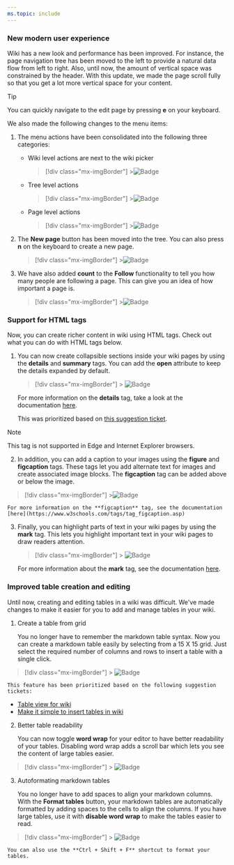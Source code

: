 ```yaml
---
ms.topic: include
---
```


### New modern user experience

Wiki has a new look and performance has been improved. For instance, the page navigation tree has been moved to the left to provide a natural data flow from left to right. Also, until now, the amount of vertical space was constrained by the header. With this update, we made the page scroll fully so that you get a lot more vertical space for your content.

> [!TIP]
> You can quickly navigate to the edit page by pressing **e** on your keyboard.

We also made the following changes to the menu items:

1. The menu actions have been consolidated into the following three categories:

   - Wiki level actions are next to the wiki picker

     > [!div class="mx-imgBorder"] >![Badge](../../media/152_10.png)

   - Tree level actions

     > [!div class="mx-imgBorder"] >![Badge](../../media/152_11.png)

   - Page level actions

     > [!div class="mx-imgBorder"] >![Badge](../../media/152_12.png)

2. The **New page** button has been moved into the tree. You can also press **n** on the keyboard to create a new page.

   > [!div class="mx-imgBorder"] >![Badge](../../media/152_13.png)

3. We have also added **count** to the **Follow** functionality to tell you how many people are following a page. This can give you an idea of how important a page is.

   > [!div class="mx-imgBorder"] >![Badge](../../media/152_14.png)

### Support for HTML tags

Now, you can create richer content in wiki using HTML tags. Check out what you can do with HTML tags below.

1. You can now create collapsible sections inside your wiki pages by using the **details** and **summary** tags. You can add the **open** attribute to keep the details expanded by default.

   > [!div class="mx-imgBorder"] > ![Badge](../../media/152_07.png)

   For more information on the **details** tag, take a look at the documentation [here](https://www.w3schools.com/tags/tag_details.asp).

   This was prioritized based on [this suggestion ticket](https://developercommunity.visualstudio.com/content/idea/365782/wiki-collapsible-sections.html).

> [!NOTE]
> This tag is not supported in Edge and Internet Explorer browsers.

2. In addition, you can add a caption to your images using the **figure** and **figcaption** tags. These tags let you add alternate text for images and create associated image blocks. The **figcaption** tag can be added above or below the image.

> [!div class="mx-imgBorder"] >![Badge](../../media/152_08.png)

    For more information on the **figcaption** tag, see the documentation [here](https://www.w3schools.com/tags/tag_figcaption.asp)

3. Finally, you can highlight parts of text in your wiki pages by using the **mark** tag. This lets you highlight important text in your wiki pages to draw readers attention.

   > [!div class="mx-imgBorder"] > ![Badge](../../media/152_09.png)

   For more information about the **mark** tag, see the documentation [here](https://www.w3schools.com/tags/tag_mark.asp).

### Improved table creation and editing

Until now, creating and editing tables in a wiki was difficult. We've made changes to make it easier for you to add and manage tables in your wiki.

1. Create a table from grid

   You no longer have to remember the markdown table syntax. Now you can create a markdown table easily by selecting from a 15 X 15 grid. Just select the required number of columns and rows to insert a table with a single click.

> [!div class="mx-imgBorder"] > ![Badge](../../media/152_03.png)

    This feature has been prioritized based on the following suggestion tickets:

- [Table view for wiki](https://developercommunity.visualstudio.com/content/idea/365781/table-view-for-wiki.html)
- [Make it simple to insert tables in wiki](https://developercommunity.visualstudio.com/content/idea/366218/make-it-simple-to-insert-tables-in-wiki-it-is-ridi-1.html)

2. Better table readability

   You can now toggle **word wrap** for your editor to have better readability of your tables. Disabling word wrap adds a scroll bar which lets you see the content of large tables easier.

> [!div class="mx-imgBorder"] > ![Badge](../../media/152_04.png)

3. Autoformating markdown tables

   You no longer have to add spaces to align your markdown columns. With the **Format tables** button, your markdown tables are automatically formatted by adding spaces to the cells to align the columns. If you have large tables, use it with **disable word wrap** to make the tables easier to read.​

> [!div class="mx-imgBorder"] > ![Badge](../../media/152_05.png "Wiki page")

    You can also use the **Ctrl + Shift + F** shortcut to format your tables.
